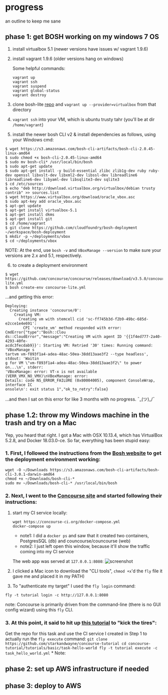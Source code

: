 # progress
an outline to keep me sane

## phase 1: get BOSH working on my windows 7 OS
1. install virtualbox 5.1 (newer versions have issues w/ vagrant 1.9.6)
2. install vagrant 1.9.6 (older versions hang on windows)
   
      Some helpful commands:
      ```
      vagrant up
      vagrant ssh
      vagrant suspend
      vagrant global-status
      vagrant destroy
      ```
         
3. clone bosh-lite [repo](https://github.com/cloudfoundry/bosh-lite) and `vagrant up --provider=virtualbox` from that directory
4. `vagrant ssh` into your VM, which is ubuntu trusty tahr (you'll be at dir `/home/vagrant`)
5. install the newer bosh CLI v2 & install dependencies as follows, using your Windows cmd:
```
$ wget https://s3.amazonaws.com/bosh-cli-artifacts/bosh-cli-2.0.45-linux-amd64
$ sudo chmod +x bosh-cli-2.0.45-linux-amd64
$ sudo mv bosh-cli* /usr/local/bin/bosh
$ sudo apt-get update
$ sudo apt-get install -y build-essential zlibc zlib1g-dev ruby ruby-dev openssl libxslt-dev libxml2-dev libssl-dev libreadline6 libreadline6-dev libyaml-dev libsqlite3-dev sqlite3
$ cd /etc/sources
$ echo "deb http://download.virtualbox.org/virtualbox/debian trusty contrib" >> sources.list
$ wget https://www.virtualbox.org/download/oracle_vbox.asc
$ sudo apt-key add oracle_vbox.asc
$ apt-get update
$ apt-get install virtualbox-5.1
$ apt-get install dkms
$ apt-get install git
$ cd /home/vagrant
$ git clone https://github.com/cloudfoundry/bosh-deployment ~/workspace/bosh-deployment
$ mkdir -p ~/deployments/vbox
$ cd ~/deployments/vbox
```
   NOTE: At the end, use `bosh -v` and `VBoxManage --version` to make sure your versions are 2.x and 5.1, respectively.
   
6. to create a deployment environment
```
$ wget https://github.com/concourse/concourse/releases/download/v3.5.0/concourse-lite.yml
$ bosh create-env concourse-lite.yml
```

...and getting this error:
```
Deploying:
  Creating instance 'concourse/0':
    Creating VM:
      Creating vm with stemcell cid 'sc-ff745b3d-f2b9-49bc-685d-e2cce1e4e691':
        CPI 'create_vm' method responded with error: CmdError{"type":"Bosh::Clou
ds::CloudError","message":"Creating VM with agent ID '{{1f4ed777-2a40-4293-40fe-
acdc3fecdab9}}': Starting VM: Retried '30' times: Running command: 'VBoxManage s
tartvm vm-f893f1a4-adea-48ac-50ea-38dd13aae3f2 --type headless', stdout: 'Waitin
g for VM \"vm-f893f1a4-adea-48ac-50ea-38dd13aae3f2\" to power on...\n', stderr:
'VBoxManage: error: VT-x is not available (VERR_VMX_NO_VMX)\nVBoxManage: error:
Details: code NS_ERROR_FAILURE (0x80004005), component ConsoleWrap, interface IC
onsole\n': exit status 1","ok_to_retry":false}
```
...and then I sat on this error for like 3 months with no progress. ¯\_(ツ)_/¯

 ## phase 1.2: throw my Windows machine in the trash and try on a Mac
 Yep, you heard that right. I got a Mac with OSX 10.13.4, which has VirtualBox 5.2.8, and Docker 18.03.0-ce. So far, everything has been stupid easy:
 ### 1. First, I followed the instructions from the [Bosh website](https://bosh.io/docs/cli-v2#install) to get the deployment environment working:
   ```
   wget -O ~/Downloads https://s3.amazonaws.com/bosh-cli-artifacts/bosh-cli-3.0.1-darwin-amd64
   chmod +x ~/Downloads/bosh-cli-*
   sudo mv ~/Downloads/bosh-cli-* /usr/local/bin/bosh
   ```
 
 ### 2. Next, I went to the [Concourse site](https://concourse-ci.org/) and started following their instructions:
 1. start my CI service locally:
    ```
    wget https://concourse-ci.org/docker-compose.yml
    docker-compose up
    ```
    * note1: I did a `docker ps` and saw that it created two containers, PostgresSQL (db) and councourse/councourse (web)
    * note2: I just left open this window, because it'll show the traffic coming into my CI service
    
    The web app was served at `127.0.0.1:8080`:
 ![screenshot](https://concoursetutorial.com/images/build-output-hello-world.png)
 
 2. I clicked a Mac icon to download the "CLI tools", `chmod +x`'d the `fly` file it gave me and placed it in my PATH)
 3. To "authenticate my target" I used the `fly login` command:
   ```
   fly -t tutorial login -c http://127.0.0.1:8080
   ```
   note: Concourse is primarily driven from the command-line (there is no GUI config wizard) using this `fly` CLI.

 
 ### 3. At this point, it said to hit up [this tutorial](https://concoursetutorial.com/basics/task-hello-world/) to "kick the tires":
Get the repo for this task and use the CI service I created in Step 1 to actually run the `fly execute` command: 
    ```
    git clone https://github.com/starkandwayne/concourse-tutorial
    cd concourse-tutorial/tutorials/basic/task-hello-world
    fly -t tutorial execute -c task_hello_world.yml
    ```
    * Note:

## phase 2: set up AWS infrastructure if needed
## phase 3: deploy to AWS

